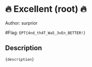 # 🔥 Excellent (root) 🔥
Author: surprior

#Flag: `EPT{4nd_th4T_Wa5_3vEn_BETTER!}`
## Description
```
{description}
```


